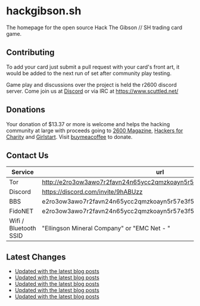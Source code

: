 # hackgibson.sh
The homepage for the open source Hack The Gibson // SH trading card game.


## Contributing

To add your card just submit a pull request with your card's front art, it would be added to the next run of set after community play testing.

Game play and discussions over the project is held the r2600 discord server. Come join us at [Discord](https://discord.com/invite/9hABUzz) or via IRC at https://www.scuttled.net/


## Donations

Your donation of $13.37 or more is welcome and helps the hacking community at large with proceeds going to [2600 Magazine](https://2600.com/), [Hackers for Charity](https://hackersforcharity.org) and [Girlstart](https://girlstart.org).  Visit [buymeacoffee](https://www.buymeacoffee.com/hackgibson.sh) to donate.


## Contact Us

Service | url
-|-
Tor | http://e2ro3ow3awo7r2favn24n65ycc2qmzkoayn5r57e3f56nvjwdcgg32ad.onion
Discord | https://discord.com/invite/9hABUzz
BBS | e2ro3ow3awo7r2favn24n65ycc2qmzkoayn5r57e3f56nvjwdcgg32ad.onion:23
FidoNET | e2ro3ow3awo7r2favn24n65ycc2qmzkoayn5r57e3f56nvjwdcgg32ad.onion:24554
Wifi / Bluetooth SSID | "Ellingson Mineral Company" or "EMC Net - <fidonet address>"

## Latest Changes
<!-- BLOG-POST-LIST:START -->
- [Updated with the latest blog posts](https://github.com/DFW2600/hackgibson.sh/commit/ea66a49f736c3fead1ea51e2d83e9f7bcf0f052e)
- [Updated with the latest blog posts](https://github.com/DFW2600/hackgibson.sh/commit/d23254405d73630521a49d17fa0099095d6da1e0)
- [Updated with the latest blog posts](https://github.com/DFW2600/hackgibson.sh/commit/c61cec1ca48230d0553d5032ea0477e75b6a9105)
- [Updated with the latest blog posts](https://github.com/DFW2600/hackgibson.sh/commit/fbeaab60712c147a27b843098c0abcefe3ed6665)
- [Updated with the latest blog posts](https://github.com/DFW2600/hackgibson.sh/commit/ae1625b5ce5f2574d89d6754d438e3a3f530ffd4)
<!-- BLOG-POST-LIST:END -->
